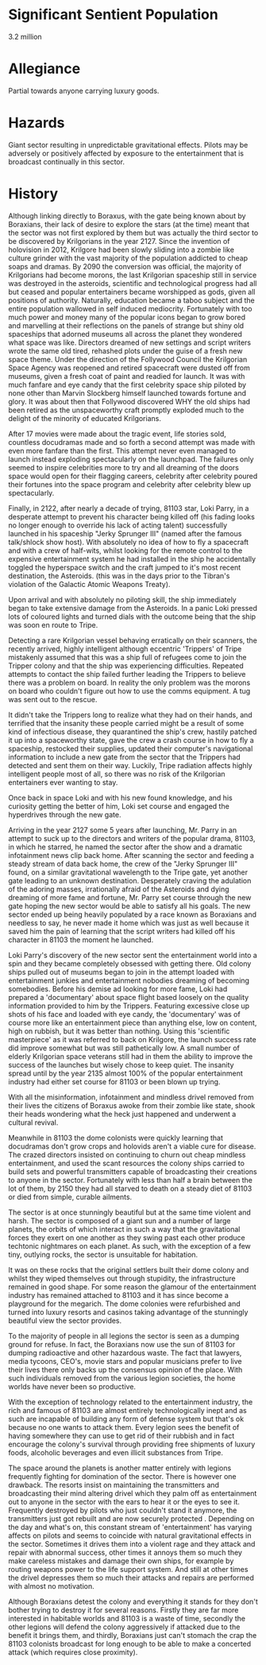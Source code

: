# Significant Sentient Population

3.2 million

# Allegiance

Partial towards anyone carrying luxury goods.

# Hazards

Giant sector resulting in unpredictable gravitational effects. Pilots may be adversely or positively affected by exposure to the entertainment that is broadcast continually in this sector.

# History

Although linking directly to Boraxus, with the gate being known about by Boraxians, their lack of desire to explore the stars (at the time) meant that the sector was not first explored by them but was actually the third sector to be discovered by Krilgorians in the year 2127. Since the invention of holovision in 2012, Krilgore had been slowly sliding into a zombie like culture grinder with the vast majority of the population addicted to cheap soaps and dramas. By 2090 the conversion was official, the majority of Krilgorians had become morons, the last Krilgorian spaceship still in service was destroyed in the asteroids, scientific and technological progress had all but ceased and popular entertainers became worshipped as gods, given all positions of authority. Naturally, education became a taboo subject and the entire population wallowed in self induced mediocrity. Fortunately with too much power and money many of the popular icons began to grow bored and marvelling at their reflections on the panels of strange but shiny old spaceships that adorned museums all across the planet they wondered what space was like. Directors dreamed of new settings and script writers wrote the same old tired, rehashed plots under the guise of a fresh new space theme. Under the direction of the Follywood Council the Krilgorian Space Agency was reopened and retired spacecraft were dusted off from museums, given a fresh coat of paint and readied for launch. It was with much fanfare and eye candy that the first celebrity space ship piloted by none other than Marvin Slockberg himself launched towards fortune and glory. It was about then that Follywood discovered WHY the old ships had been retired as the unspaceworthy craft promptly exploded much to the delight of the minority of educated Krilgorians.

After 17 movies were made about the tragic event, life stories sold, countless docudramas made and so forth a second attempt was made with even more fanfare than the first. This attempt never even managed to launch instead exploding spectacularly on the launchpad. The failures only seemed to inspire celebrities more to try and all dreaming of the doors space would open for their flagging careers, celebrity after celebrity poured their fortunes into the space program and celebrity after celebrity blew up spectacularly.

Finally, in 2122, after nearly a decade of trying, 81103 star, Loki Parry, in a desperate attempt to prevent his character being killed off (his fading looks no longer enough to override his lack of acting talent) successfully launched in his spaceship "Jerky Sprunger III" (named after the famous talk/shlock show host). With absolutely no idea of how to fly a spacecraft and with a crew of half-wits, whilst looking for the remote control to the expensive entertainment system he had installed in the ship he accidentally toggled the hyperspace switch and the craft jumped to it's most recent destination, the Asteroids. (this was in the days prior to the Tibran's violation of the Galactic Atomic Weapons Treaty).

Upon arrival and with absolutely no piloting skill, the ship immediately began to take extensive damage from the Asteroids. In a panic Loki pressed lots of coloured lights and turned dials with the outcome being that the ship was soon en route to Tripe.

Detecting a rare Krilgorian vessel behaving erratically on their scanners, the recently arrived, highly intelligent although eccentric 'Trippers' of Tripe mistakenly assumed that this was a ship full of refugees come to join the Tripper colony and that the ship was experiencing difficulties. Repeated attempts to contact the ship failed further leading the Trippers to believe there was a problem on board. In reality the only problem was the morons on board who couldn't figure out how to use the comms equipment. A tug was sent out to the rescue.

It didn't take the Trippers long to realize what they had on their hands, and terrified that the insanity these people carried might be a result of some kind of infectious disease, they quarantined the ship's crew, hastily patched it up into a spaceworthy state, gave the crew a crash course in how to fly a spaceship, restocked their supplies, updated their computer's navigational information to include a new gate from the sector that the Trippers had detected and sent them on their way. Luckily, Tripe radiation affects highly intelligent people most of all, so there was no risk of the Krilgorian entertainers ever wanting to stay.

Once back in space Loki and with his new found knowledge, and his curiosity getting the better of him, Loki set course and engaged the hyperdrives through the new gate.

Arriving in the year 2127 some 5 years after launching, Mr. Parry in an attempt to suck up to the directors and writers of the popular drama, 81103, in which he starred, he named the sector after the show and a dramatic infotainment news clip back home. After scanning the sector and feeding a steady stream of data back home, the crew of the "Jerky Sprunger III" found, on a similar gravitational wavelength to the Tripe gate, yet another gate leading to an unknown destination. Desperately craving the adulation of the adoring masses, irrationally afraid of the Asteroids and dying dreaming of more fame and fortune, Mr. Parry set course through the new gate hoping the new sector would be able to satisfy all his goals. The new sector ended up being heavily populated by a race known as Boraxians and needless to say, he never made it home which was just as well because it saved him the pain of learning that the script writers had killed off his character in 81103 the moment he launched.

Loki Parry's discovery of the new sector sent the entertainment world into a spin and they became completely obsessed with getting there. Old colony ships pulled out of museums began to join in the attempt loaded with entertainment junkies and entertainment nobodies dreaming of becoming somebodies. Before his demise ad looking for more fame, Loki had prepared a 'documentary' about space flight based loosely on the quality information provided to him by the Trippers. Featuring excessive close up shots of his face and loaded with eye candy, the 'documentary' was of course more like an entertainment piece than anything else, low on content, high on rubbish, but it was better than nothing. Using this 'scientific masterpiece' as it was referred to back on Krilgore, the launch success rate did improve somewhat but was still pathetically low. A small number of elderly Krilgorian space veterans still had in them the ability to improve the success of the launches but wisely chose to keep quiet. The insanity spread until by the year 2135 almost 100% of the popular entertainment industry had either set course for 81103 or been blown up trying.

With all the misinformation, infotainment and mindless drivel removed from their lives the citizens of Boraxus awoke from their zombie like state, shook their heads wondering what the heck just happened and underwent a cultural revival.

Meanwhile in 81103 the dome colonists were quickly learning that docudramas don't grow crops and holovids aren't a viable cure for disease. The crazed directors insisted on continuing to churn out cheap mindless entertainment, and used the scant resources the colony ships carried to build sets and powerful transmitters capable of broadcasting their creations to anyone in the sector. Fortunately with less than half a brain between the lot of them, by 2150 they had all starved to death on a steady diet of 81103 or died from simple, curable ailments.

The sector is at once stunningly beautiful but at the same time violent and harsh. The sector is composed of a giant sun and a number of large planets, the orbits of which interact in such a way that the gravitational forces they exert on one another as they swing past each other produce techtonic nightmares on each planet. As such, with the exception of a few tiny, outlying rocks, the sector is unsuitable for habitation.

It was on these rocks that the original settlers built their dome colony and whilst they wiped themselves out through stupidity, the infrastructure remained in good shape. For some reason the glamour of the entertainment industry has remained attached to 81103 and it has since become a playground for the megarich. The dome colonies were refurbished and turned into luxury resorts and casinos taking advantage of the stunningly beautiful view the sector provides.

To the majority of people in all legions the sector is seen as a dumping ground for refuse. In fact, the Boraxians now use the sun of 81103 for dumping radioactive and other hazardous waste. The fact that lawyers, media tycoons, CEO's, movie stars and popular musicians prefer to live their lives there only backs up the consensus opinion of the place. With such individuals removed from the various legion societies, the home worlds have never been so productive.

With the exception of technology related to the entertainment industry, the rich and famous of 81103 are almost entirely technologically inept and as such are incapable of building any form of defense system but that's ok because no one wants to attack them. Every legion sees the benefit of having somewhere they can use to get rid of their rubbish and in fact encourage the colony's survival through providing free shipments of luxury foods, alcoholic beverages and even illicit substances from Tripe.

The space around the planets is another matter entirely with legions frequently fighting for domination of the sector. There is however one drawback. The resorts insist on maintaining the transmitters and broadcasting their mind altering drivel which they palm off as entertainment out to anyone in the sector with the ears to hear it or the eyes to see it. Frequently destroyed by pilots who just couldn't stand it anymore, the transmitters just got rebuilt and are now securely protected . Depending on the day and what's on, this constant stream of 'entertainment' has varying affects on pilots and seems to coincide with natural gravitational effects in the sector. Sometimes it drives them into a violent rage and they attack and repair with abnormal success, other times it annoys them so much they make careless mistakes and damage their own ships, for example by routing weapons power to the life support system. And still at other times the drivel depresses them so much their attacks and repairs are performed with almost no motivation.

Although Boraxians detest the colony and everything it stands for they don't bother trying to destroy it for several reasons. Firstly they are far more interested in habitable worlds and 81103 is a waste of time, secondly the other legions will defend the colony aggressively if attacked due to the benefit it brings them, and thirdly, Boraxians just can't stomach the crap the 81103 colonists broadcast for long enough to be able to make a concerted attack (which requires close proximity).